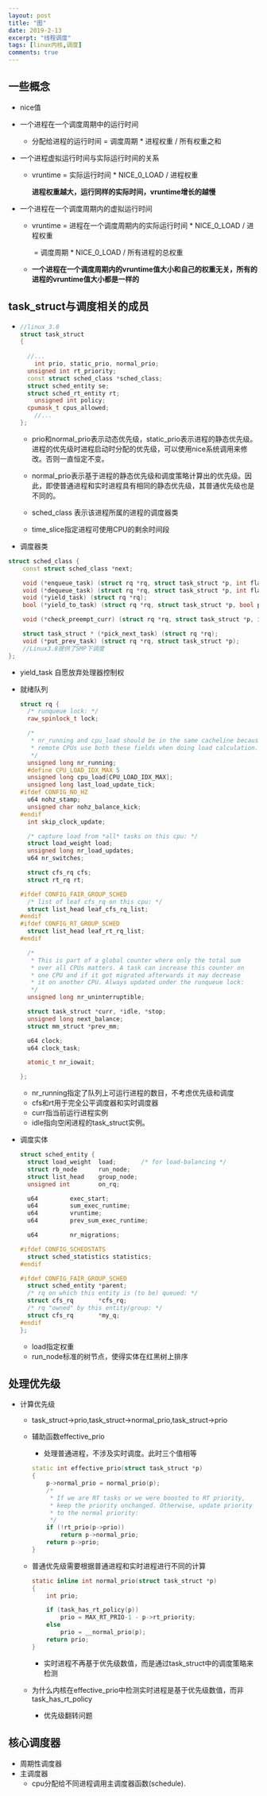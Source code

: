 ```yaml
---
layout: post
title: "图"
date: 2019-2-13
excerpt: "线程调度"
tags: [linux内核,调度]
comments: true
---
```


## 一些概念

- nice值

- 一个进程在一个调度周期中的运行时间

  - 分配给进程的运行时间 = 调度周期 * 进程权重  / 所有权重之和

- 一个进程虚拟运行时间与实际运行时间的关系

  - vruntime = 实际运行时间 * NICE_0_LOAD / 进程权重

    **进程权重越大，运行同样的实际时间，vruntime增长的越慢**

- 一个进程在一个调度周期内的虚拟运行时间

  - vruntime = 进程在一个调度周期内的实际运行时间 * NICE_0_LOAD / 进程权重

    ​		 = 调度周期 * NICE_0_LOAD / 所有进程的总权重

  - **一个进程在一个调度周期内的vruntime值大小和自己的权重无关，所有的进程的vruntime值大小都是一样的**

##  task_struct与调度相关的成员

- ```c++
  //linux_3.8
  struct task_struct
  {
      
   	//...
      int prio, static_prio, normal_prio;
  	unsigned int rt_priority;
  	const struct sched_class *sched_class;
  	struct sched_entity se;
  	struct sched_rt_entity rt;
      unsigned int policy;
  	cpumask_t cpus_allowed;
      //...
  };
  ```

  - prio和normal_prio表示动态优先级，static_prio表示进程的静态优先级。进程的优先级时进程启动时分配的优先级，可以使用nice系统调用来修改。否则一直恒定不变。

  - normal_prio表示基于进程的静态优先级和调度策略计算出的优先级。因此，即使普通进程和实时进程具有相同的静态优先级，其普通优先级也是不同的。
  - sched_class 表示该进程所属的进程的调度器类

  - time_slice指定进程可使用CPU的剩余时间段

- 调度器类

```c++
struct sched_class {
	const struct sched_class *next;

	void (*enqueue_task) (struct rq *rq, struct task_struct *p, int flags);
	void (*dequeue_task) (struct rq *rq, struct task_struct *p, int flags);
	void (*yield_task) (struct rq *rq);
	bool (*yield_to_task) (struct rq *rq, struct task_struct *p, bool preempt);

	void (*check_preempt_curr) (struct rq *rq, struct task_struct *p, int flags);

	struct task_struct * (*pick_next_task) (struct rq *rq);
	void (*put_prev_task) (struct rq *rq, struct task_struct *p);
    //Linux3.8提供了SMP下调度
};
```

- yield_task 自愿放弃处理器控制权

- 就绪队列

  ```c++
  struct rq {
  	/* runqueue lock: */
  	raw_spinlock_t lock;
  
  	/*
  	 * nr_running and cpu_load should be in the same cacheline because
  	 * remote CPUs use both these fields when doing load calculation.
  	 */
  	unsigned long nr_running;
  	#define CPU_LOAD_IDX_MAX 5
  	unsigned long cpu_load[CPU_LOAD_IDX_MAX];
  	unsigned long last_load_update_tick;
  #ifdef CONFIG_NO_HZ
  	u64 nohz_stamp;
  	unsigned char nohz_balance_kick;
  #endif
  	int skip_clock_update;
  
  	/* capture load from *all* tasks on this cpu: */
  	struct load_weight load;
  	unsigned long nr_load_updates;
  	u64 nr_switches;
  
  	struct cfs_rq cfs;
  	struct rt_rq rt;
  
  #ifdef CONFIG_FAIR_GROUP_SCHED
  	/* list of leaf cfs_rq on this cpu: */
  	struct list_head leaf_cfs_rq_list;
  #endif
  #ifdef CONFIG_RT_GROUP_SCHED
  	struct list_head leaf_rt_rq_list;
  #endif
  
  	/*
  	 * This is part of a global counter where only the total sum
  	 * over all CPUs matters. A task can increase this counter on
  	 * one CPU and if it got migrated afterwards it may decrease
  	 * it on another CPU. Always updated under the runqueue lock:
  	 */
  	unsigned long nr_uninterruptible;
  
  	struct task_struct *curr, *idle, *stop;
  	unsigned long next_balance;
  	struct mm_struct *prev_mm;
  
  	u64 clock;
  	u64 clock_task;
  
  	atomic_t nr_iowait;
  
  };
  
  ```

  - nr_running指定了队列上可运行进程的数目，不考虑优先级和调度
  - cfs和rt用于完全公平调度器和实时调度器
  - curr指当前运行进程实例
  - idle指向空闲进程的task_struct实例。

- 调度实体

  ```c
  struct sched_entity {
  	struct load_weight	load;		/* for load-balancing */
  	struct rb_node		run_node;
  	struct list_head	group_node;
  	unsigned int		on_rq;
  
  	u64			exec_start;
  	u64			sum_exec_runtime;
  	u64			vruntime;
  	u64			prev_sum_exec_runtime;
  
  	u64			nr_migrations;
  
  #ifdef CONFIG_SCHEDSTATS
  	struct sched_statistics statistics;
  #endif
  
  #ifdef CONFIG_FAIR_GROUP_SCHED
  	struct sched_entity	*parent;
  	/* rq on which this entity is (to be) queued: */
  	struct cfs_rq		*cfs_rq;
  	/* rq "owned" by this entity/group: */
  	struct cfs_rq		*my_q;
  #endif
  };
  
  ```

  - load指定权重
  - run_node标准的树节点，使得实体在红黑树上排序

## 处理优先级

- 计算优先级

  - task_struct->prio,task_struct->normal_prio,task_struct->prio

  - 辅助函数effective_prio

    - 处理普通进程，不涉及实时调度。此时三个值相等

    ```c++
    static int effective_prio(struct task_struct *p)
    {
    	p->normal_prio = normal_prio(p);
    	/*
    	 * If we are RT tasks or we were boosted to RT priority,
    	 * keep the priority unchanged. Otherwise, update priority
    	 * to the normal priority:
    	 */
    	if (!rt_prio(p->prio))
    		return p->normal_prio;
    	return p->prio;
    }
    ```

  - 普通优先级需要根据普通进程和实时进程进行不同的计算

    ```c
    static inline int normal_prio(struct task_struct *p)
    {
    	int prio;
    
    	if (task_has_rt_policy(p))
    		prio = MAX_RT_PRIO-1 - p->rt_priority;
    	else
    		prio = __normal_prio(p);
    	return prio;
    }
    ```

    - 实时进程不再基于优先级数值，而是通过task_struct中的调度策略来检测

  - 为什么内核在effective_prio中检测实时进程是基于优先级数值，而非task_has_rt_policy
    - 优先级翻转问题

## 核心调度器

- 周期性调度器
- 主调度器
  - cpu分配给不同进程调用主调度器函数(schedule).